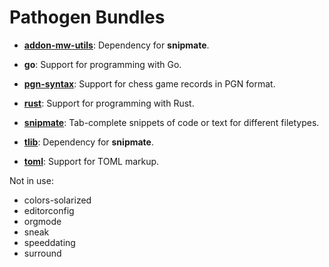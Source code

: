 Pathogen Bundles
================

  - [**addon-mw-utils**](https://github.com/MarcWeber/vim-addon-mw-utils):
    Dependency for **snipmate**.

  - **go**:
    Support for programming with Go.

  - [**pgn-syntax**](http://www.vim.org/scripts/script.php?script_id=677):
    Support for chess game records in PGN format.

  - [**rust**](https://github.com/rust-lang/rust.vim):
    Support for programming with Rust.

  - [**snipmate**](https://github.com/garbas/vim-snipmate):
    Tab-complete snippets of code or text for different filetypes.

  - [**tlib**](https://github.com/tomtom/tlib_vim):
    Dependency for **snipmate**.

  - [**toml**](https://github.com/cespare/vim-toml):
    Support for TOML markup.

Not in use:

  - colors-solarized
  - editorconfig
  - orgmode
  - sneak
  - speeddating
  - surround
